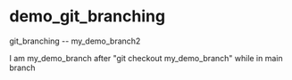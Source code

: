 # demo_git_branching
git_branching -- my_demo_branch2

I am my_demo_branch after "git checkout my_demo_branch" while in main branch

